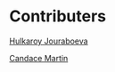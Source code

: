 # Contributers

[Hulkaroy Jouraboeva](https://www.linkedin.com/in/hulkaroy-jouraboeva/)

[Candace Martin](https://www.linkedin.com/in/candace-e-martin/)